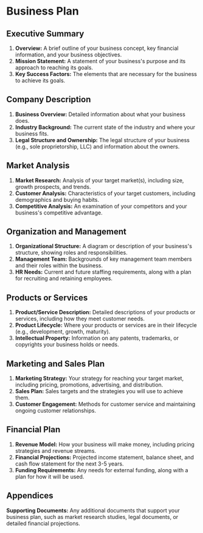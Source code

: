# Business Plan

## Executive Summary

1. **Overview:** A brief outline of your business concept, key financial information, and your business objectives.
2. **Mission Statement:** A statement of your business's purpose and its approach to reaching its goals.
3. **Key Success Factors:** The elements that are necessary for the business to achieve its goals.

## Company Description
1. **Business Overview:** Detailed information about what your business does.
2. **Industry Background:** The current state of the industry and where your business fits.
3. **Legal Structure and Ownership:** The legal structure of your business (e.g., sole proprietorship, LLC) and information about the owners.

## Market Analysis
1. **Market Research:** Analysis of your target market(s), including size, growth prospects, and trends.
2. **Customer Analysis:** Characteristics of your target customers, including demographics and buying habits.
3. **Competitive Analysis:** An examination of your competitors and your business's competitive advantage.

## Organization and Management
1. **Organizational Structure:** A diagram or description of your business's structure, showing roles and responsibilities.
2. **Management Team:** Backgrounds of key management team members and their roles within the business.
3. **HR Needs:** Current and future staffing requirements, along with a plan for recruiting and retaining employees.

## Products or Services
1. **Product/Service Description:** Detailed descriptions of your products or services, including how they meet customer needs.
2. **Product Lifecycle:** Where your products or services are in their lifecycle (e.g., development, growth, maturity).
3. **Intellectual Property:** Information on any patents, trademarks, or copyrights your business holds or needs.

## Marketing and Sales Plan
1. **Marketing Strategy:** Your strategy for reaching your target market, including pricing, promotions, advertising, and distribution.
2. **Sales Plan:** Sales targets and the strategies you will use to achieve them.
3. **Customer Engagement:** Methods for customer service and maintaining ongoing customer relationships.

## Financial Plan
1. **Revenue Model:** How your business will make money, including pricing strategies and revenue streams.
2. **Financial Projections:** Projected income statement, balance sheet, and cash flow statement for the next 3-5 years.
3. **Funding Requirements:** Any needs for external funding, along with a plan for how it will be used.

## Appendices
**Supporting Documents:** Any additional documents that support your business plan, such as market research studies, legal documents, or detailed financial projections.
